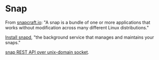 # Snap

From [snapcraft.io](https://snapcraft.io/docs/quickstart-tour):
"A snap is a bundle of one or more applications that works without modification
across many different Linux distributions."

[Install snapd](https://snapcraft.io/docs/installing-snapd),
"the background service that manages and maintains your snaps."

[snap REST API over unix-domain socket](https://snapcraft.io/docs/using-the-api).
